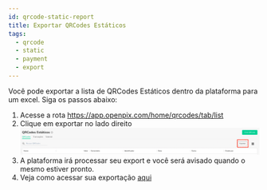 ```yaml
---
id: qrcode-static-report
title: Exportar QRCodes Estáticos
tags:
  - qrcode
  - static
  - payment
  - export
---
```


Você pode exportar a lista de QRCodes Estáticos dentro da plataforma para um excel. Siga os passos abaixo:

1. Acesse a rota https://app.openpix.com/home/qrcodes/tab/list
2. Clique em exportar no lado direito
![qrcode estatico button](./__assets__/qrcode-export-btn.png)
3. A plataforma irá processar seu export e você será avisado quando o mesmo estiver pronto.
4. Veja como acessar sua exportação [aqui](/docs/export/export-intro)
